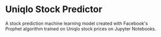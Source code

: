 # Uniqlo Stock Predictor

A stock prediction machine learning model created with Facebook's Prophet algorithm trained on Uniqlo stock prices on Jupyter Notebooks.
